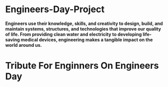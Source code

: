 # Engineers-Day-Project

**Engineers use their knowledge, skills, and creativity to design, build, and maintain systems, structures, and technologies that improve our quality of life. From providing clean water and electricity to developing life-saving medical devices, engineering makes a tangible impact on the world around us.**

# Tribute For Enginners On Engineers Day
<br>
<br>
<br>
<img src="https://github.com/iamrishi007/Engineers-Day-Project/blob/main/Screenshot%202023-09-15%20200917.png" alt="">
